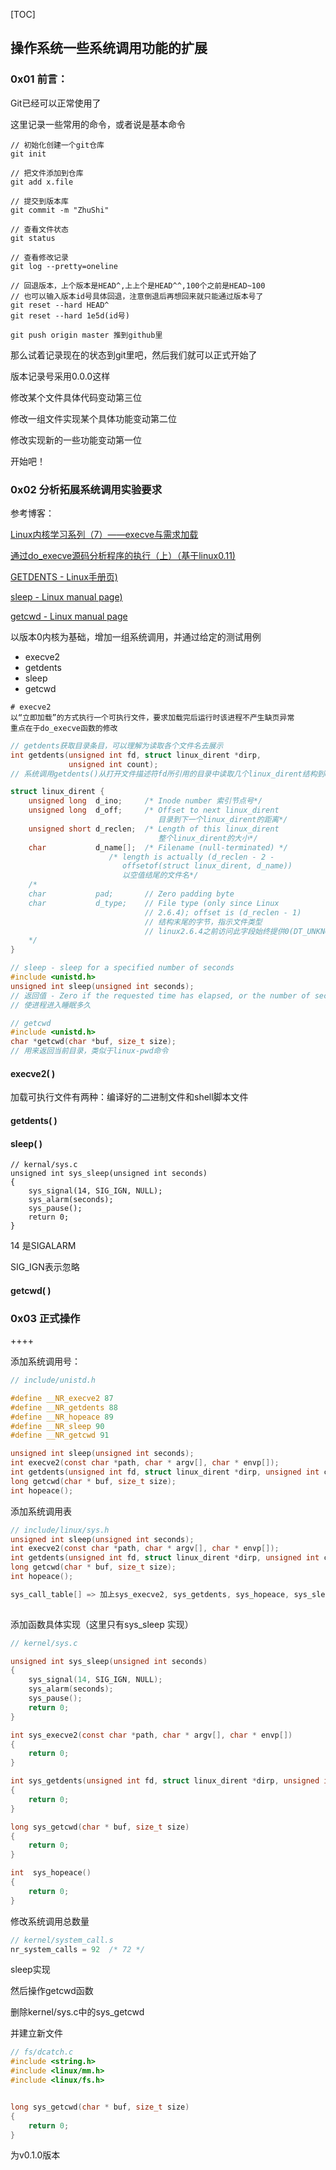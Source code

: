 [TOC]

## 操作系统一些系统调用功能的扩展

### 0x01 前言：

Git已经可以正常使用了

这里记录一些常用的命令，或者说是基本命令

```shell
// 初始化创建一个git仓库
git init

// 把文件添加到仓库
git add x.file

// 提交到版本库
git commit -m "ZhuShi"

// 查看文件状态
git status

// 查看修改记录
git log --pretty=oneline

// 回退版本，上个版本是HEAD^,上上个是HEAD^^,100个之前是HEAD~100
// 也可以输入版本id号具体回退，注意倒退后再想回来就只能通过版本号了
git reset --hard HEAD^
git reset --hard 1e5d(id号)

git push origin master 推到github里
```

那么试着记录现在的状态到git里吧，然后我们就可以正式开始了

版本记录号采用0.0.0这样

修改某个文件具体代码变动第三位

修改一组文件实现某个具体功能变动第二位

修改实现新的一些功能变动第一位

开始吧！



### 0x02 分析拓展系统调用实验要求

参考博客：

[Linux内核学习系列（7）——execve与需求加载](https://blog.csdn.net/m0_37637511/article/details/123905117?ops_request_misc=%7B%22request%5Fid%22%3A%22165551663516780357251734%22%2C%22scm%22%3A%2220140713.130102334.pc%5Fall.%22%7D&request_id=165551663516780357251734&biz_id=0&utm_medium=distribute.pc_search_result.none-task-blog-2~all~first_rank_ecpm_v1~rank_v31_ecpm-1-123905117-null-null.142^v17^pc_search_result_control_group,157^v15^new_3&utm_term=execve延迟加载&spm=1018.2226.3001.4187)

[通过do_execve源码分析程序的执行（上）（基于linux0.11)](https://cloud.tencent.com/developer/article/1507765)

[GETDENTS - Linux手册页)](https://www.onitroad.com/jc/linux/man-pages/linux/man2/getdents.2.html)

[sleep - Linux manual page)](https://www.man7.org/linux/man-pages/man3/sleep.3.html)

[getcwd - Linux manual page ](https://www.man7.org/linux/man-pages/man3/getcwd.3.html)

以版本0内核为基础，增加一组系统调用，并通过给定的测试用例

- execve2
- getdents
- sleep
- getcwd

```
# execve2
以“立即加载”的方式执行一个可执行文件，要求加载完后运行时该进程不产生缺页异常
重点在于do_execve函数的修改
```



```c
// getdents获取目录条目，可以理解为读取各个文件名去展示
int getdents(unsigned int fd, struct linux_dirent *dirp,
             unsigned int count);
// 系统调用getdents()从打开文件描述符fd所引用的目录中读取几个linux_dirent结构到dirp所指向的缓冲区中。参数count指定该缓冲区的大小

struct linux_dirent {
    unsigned long  d_ino;     /* Inode number 索引节点号*/
    unsigned long  d_off;     /* Offset to next linux_dirent 
    							 目录到下一个linux_dirent的距离*/
    unsigned short d_reclen;  /* Length of this linux_dirent 
								 整个linux_dirent的大小*/
    char           d_name[];  /* Filename (null-terminated) */
                      /* length is actually (d_reclen - 2 -
                         offsetof(struct linux_dirent, d_name))
                         以空值结尾的文件名*/
    /*
    char           pad;       // Zero padding byte
    char           d_type;    // File type (only since Linux
                              // 2.6.4); offset is (d_reclen - 1)
                              // 结构末尾的字节，指示文件类型
                              // linux2.6.4之前访问此字段始终提供0(DT_UNKNOWN)
    */
}
```



```c
// sleep - sleep for a specified number of seconds
#include <unistd.h>
unsigned int sleep(unsigned int seconds);
// 返回值 - Zero if the requested time has elapsed, or the number of seconds left to sleep, if the call was interrupted by a signal handler.
// 使进程进入睡眠多久
```



```c
// getcwd
#include <unistd.h>
char *getcwd(char *buf, size_t size);
// 用来返回当前目录，类似于linux-pwd命令
```



#### execve2( )

加载可执行文件有两种：编译好的二进制文件和shell脚本文件



#### getdents( )



#### sleep( )

```
// kernal/sys.c
unsigned int sys_sleep(unsigned int seconds)
{
	sys_signal(14, SIG_IGN, NULL);
	sys_alarm(seconds);
	sys_pause();
	return 0;
}
```

14 是SIGALARM

SIG_IGN表示忽略

#### getcwd( )



### 0x03 正式操作

++++

添加系统调用号：

```c
// include/unistd.h

#define __NR_execve2 87
#define __NR_getdents 88
#define __NR_hopeace 89
#define __NR_sleep 90
#define __NR_getcwd 91

unsigned int sleep(unsigned int seconds);
int execve2(const char *path, char * argv[], char * envp[]);
int getdents(unsigned int fd, struct linux_dirent *dirp, unsigned int count);
long getcwd(char * buf, size_t size);
int hopeace();
```



添加系统调用表

```C
// include/linux/sys.h
unsigned int sleep(unsigned int seconds);
int execve2(const char *path, char * argv[], char * envp[]);
int getdents(unsigned int fd, struct linux_dirent *dirp, unsigned int count);
long getcwd(char * buf, size_t size);
int hopeace();

sys_call_table[] => 加上sys_execve2, sys_getdents, sys_hopeace, sys_sleep, sys_getcwd
    
```

添加函数具体实现（这里只有sys_sleep 实现）

```c
// kernel/sys.c

unsigned int sys_sleep(unsigned int seconds)
{
	sys_signal(14, SIG_IGN, NULL);
	sys_alarm(seconds);
	sys_pause();
	return 0;
}

int sys_execve2(const char *path, char * argv[], char * envp[])
{
	return 0;
}

int sys_getdents(unsigned int fd, struct linux_dirent *dirp, unsigned int count)
{
	return 0;
}

long sys_getcwd(char * buf, size_t size)
{
	return 0;
}

int  sys_hopeace()
{
	return 0;
}
```

修改系统调用总数量

```c
// kernel/system_call.s
nr_system_calls = 92  /* 72 */
```

sleep实现

然后操作getcwd函数

删除kernel/sys.c中的sys_getcwd

并建立新文件

```c
// fs/dcatch.c
#include <string.h>
#include <linux/mm.h>
#include <linux/fs.h>


long sys_getcwd(char * buf, size_t size)
{
	return 0;
}
```

为v0.1.0版本

